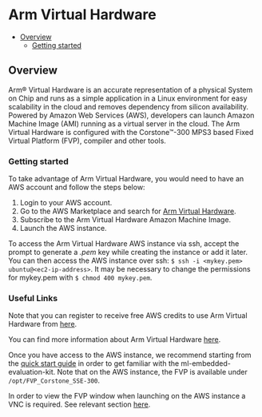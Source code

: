 # Arm Virtual Hardware

- [Overview](./arm_virtual_hardware.md#overview)
  - [Getting started](./arm_virtual_hardware.md#getting-started)

## Overview

Arm® Virtual Hardware is an accurate representation of a physical System on Chip and runs as a simple application in a Linux environment for easy
scalability in the cloud and removes dependency from silicon availability. Powered by Amazon Web Services (AWS), developers can launch Amazon Machine Image
(AMI) running as a virtual server in the cloud. The Arm Virtual Hardware is configured with the Corstone™-300 MPS3 based Fixed Virtual Platform (FVP),
compiler and other tools.

### Getting started

To take advantage of Arm Virtual Hardware, you would need to have an AWS account and follow the steps below:

 1. Login to your AWS account.
 2. Go to the AWS Marketplace and search for [Arm Virtual Hardware](https://aws.amazon.com/marketplace/pp/prodview-urbpq7yo5va7g).
 3. Subscribe to the Arm Virtual Hardware Amazon Machine Image.
 4. Launch the AWS instance.


 To access the Arm Virtual Hardware AWS instance via ssh, accept the prompt  to generate a *.pem* key while creating the instance or add it later.
 You can then access the AWS instance over ssh: `$ ssh -i <mykey.pem> ubuntu@<ec2-ip-address>`. 
 It may be necessary to change the permissions for mykey.pem with `$ chmod 400 mykey.pem`.


### Useful Links
Note that you can register to receive free AWS credits to use Arm Virtual Hardware from [here](https://www.arm.com/company/contact-us/virtual-hardware).

You can find more information about Arm Virtual Hardware [here](https://arm-software.github.io/VHT/main/overview/html/index.html).

Once you have access to the AWS instance, we recommend starting from the [quick start guide](../quick_start.md#Quick-start-example-ML-application) in order to get familiar
with the ml-embedded-evaluation-kit. Note that on the AWS instance, the FVP is available under `/opt/FVP_Corstone_SSE-300`.

In order to view the FVP window when launching on the AWS instance a VNC is required.
See relevant section [here](https://aws.amazon.com/premiumsupport/knowledge-center/ec2-linux-2-install-gui/).
